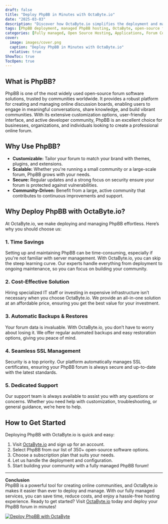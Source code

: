 ```yaml
---
draft: false
title: "Deploy PhpBB in Minutes with OctaByte.io"
date: "2025-03-03"
description: "Discover how OctaByte.io simplifies the deployment and management of PhpBB, the popular open-source forum software. Save time, reduce costs, and enjoy hassle-free hosting with our fully managed services."
tags: [PhpBB deployment, managed PhpBB hosting, OctaByte, open-source forum software, PhpBB setup, managed hosting services, PhpBB benefits, secure forum hosting]
categories: [Fully managed, Open Source Hosting, Applications, Forum Community]
cover:
  image: images/cover.png
  caption: "Deploy PhpBB in Minutes with OctaByte.io"
  relative: true
ShowToc: true
TocOpen: true
---
```



## What is PhpBB?

PhpBB is one of the most widely used open-source forum software solutions, trusted by communities worldwide. It provides a robust platform for creating and managing online discussion boards, enabling users to engage in meaningful conversations, share knowledge, and build vibrant communities. With its extensive customization options, user-friendly interface, and active developer community, PhpBB is an excellent choice for businesses, organizations, and individuals looking to create a professional online forum.

## Why Use PhpBB?

- **Customizable:** Tailor your forum to match your brand with themes, plugins, and extensions.
- **Scalable:** Whether you're running a small community or a large-scale forum, PhpBB grows with your needs.
- **Secure:** Regular updates and a strong focus on security ensure your forum is protected against vulnerabilities.
- **Community-Driven:** Benefit from a large, active community that contributes to continuous improvements and support.

## Why Deploy PhpBB with OctaByte.io?

At OctaByte.io, we make deploying and managing PhpBB effortless. Here’s why you should choose us:

### 1. **Time Savings**
Setting up and maintaining PhpBB can be time-consuming, especially if you're not familiar with server management. With OctaByte.io, you can skip the steep learning curve. Our experts handle everything from deployment to ongoing maintenance, so you can focus on building your community.

### 2. **Cost-Effective Solution**
Hiring specialized IT staff or investing in expensive infrastructure isn’t necessary when you choose OctaByte.io. We provide an all-in-one solution at an affordable price, ensuring you get the best value for your investment.

### 3. **Automatic Backups & Restores**
Your forum data is invaluable. With OctaByte.io, you don’t have to worry about losing it. We offer regular automated backups and easy restoration options, giving you peace of mind.

### 4. **Seamless SSL Management**
Security is a top priority. Our platform automatically manages SSL certificates, ensuring your PhpBB forum is always secure and up-to-date with the latest standards.

### 5. **Dedicated Support**
Our support team is always available to assist you with any questions or concerns. Whether you need help with customization, troubleshooting, or general guidance, we’re here to help.

## How to Get Started

Deploying PhpBB with OctaByte.io is quick and easy:

1. Visit [OctaByte.io](https://octabyte.io) and sign up for an account.
2. Select PhpBB from our list of 350+ open-source software options.
3. Choose a subscription plan that suits your needs.
4. Let us handle the deployment and configuration.
5. Start building your community with a fully managed PhpBB forum!

---

**Conclusion**  
PhpBB is a powerful tool for creating online communities, and OctaByte.io makes it easier than ever to deploy and manage. With our fully managed services, you can save time, reduce costs, and enjoy a hassle-free hosting experience. Ready to get started? Visit [OctaByte.io](https://octabyte.io) today and deploy your PhpBB forum in minutes!

[![Deploy PhpBB with OctaByte](/images/deploy-on-octabyte.png)](https://octabyte.io/fully-managed-open-source-services/applications/forum-community/phpbb)
